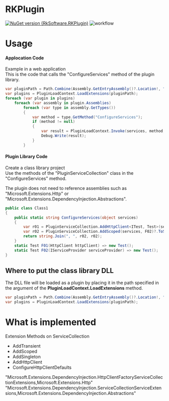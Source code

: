 # RKPlugin
[![NuGet version (RkSoftware.RKPlugin)](https://img.shields.io/nuget/v/RkSoftware.RKPlugin.svg?style=flat-square)](https://www.nuget.org/packages/RkSoftware.RKPlugin/)  ![workflow](https://github.com/m-ishizaki/RKPlugin/actions/workflows/dotnet.yml/badge.svg)

# Usage
#### Applocation Code  
Example in a web application  
This is the code that calls the "ConfigureServices" method of the plugin library.
```cs
var pluginPath = Path.Combine(Assembly.GetEntryAssembly()?.Location!, "../../../../../TestPlugin/bin/Debug/net10.0");
var plugins = PluginLoadContext.LoadExtensions(pluginPath);
foreach (var plugin in plugins)
    foreach (var assembly in plugin.Assemblies)
        foreach (var type in assembly.GetTypes())
        {
            var method = type.GetMethod("ConfigureServices");
            if (method != null)
            {
                var result = PluginLoadContext.Invoke(services, method, null, null);
                Debug.Write(result);
            }
        }
```

#### Plugin Library Code  
Create a class library project  
Use the methods of the "PluginServiceCollection" class in the "ConfigureServices" method.  

The plugin does not need to reference assemblies such as "Microsoft.Extensions.Http" or "Microsoft.Extensions.DependencyInjection.Abstractions".  

```cs
public class Class1
{
    public static string ConfigureServices(object services)
    {
        var r01 = PluginServiceCollection.AddHttpClient<ITest, Test>(services, F01)?.ToString();
        var r02 = PluginServiceCollection.AddScoped(services, F02)?.ToString();
        return string.Join(", ", r02, r02);
    }
    static Test F01(HttpClient httpClient) => new Test();
    static Test F02(IServiceProvider serviceProvider) => new Test();
}
```
## Where to put the class library DLL
The DLL file will be loaded as a plugin by placing it in the path specified in the argument of the **PluginLoadContext.LoadExtensions** method. 
```cs
var pluginPath = Path.Combine(Assembly.GetEntryAssembly()?.Location!, "../../../../../TestPlugin/bin/Debug/net10.0");
var plugins = PluginLoadContext.LoadExtensions(pluginPath);
```

# What is implemented
Extension Methods on ServiceCollection

- AddTransient
- AddScoped
- AddSingleton
- AddHttpClient
- ConfigureHttpClientDefaults

"Microsoft.Extensions.DependencyInjection.HttpClientFactoryServiceCollectionExtensions,Microsoft.Extensions.Http"  
"Microsoft.Extensions.DependencyInjection.ServiceCollectionServiceExtensions,Microsoft.Extensions.DependencyInjection.Abstractions"  


